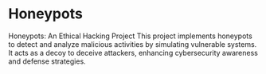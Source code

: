 # Honeypots
Honeypots: An Ethical Hacking Project This project implements honeypots to detect and analyze malicious activities by simulating vulnerable systems. It acts as a decoy to deceive attackers, enhancing cybersecurity awareness and defense strategies.
